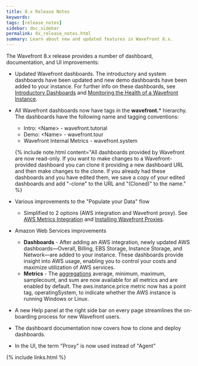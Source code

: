 ```yaml
---
title: 8.x Release Notes
keywords:
tags: [release_notes]
sidebar: doc_sidebar
permalink: 8x_release_notes.html
summary: Learn about new and updated features in Wavefront 8.x.
---
```

The Wavefront 8.x release provides a number of dashboard, documentation, and UI improvements:

- Updated Wavefront dashboards. The introductory and system dashboards have been updated and new demo dashboards have been added to your instance. For further info on these dashboards, see [Introductory Dashboards](dashboards_introductory) and [Monitoring the Health of a Wavefront Instance](wavefront_monitoring).
- All Wavefront dashboards now have tags in the **wavefront.*** hierarchy.  The dashboards have the following name and tagging conventions:
  - Intro: \<Name\> - wavefront.tutorial
  - Demo: \<Name\> - wavefront.tour
  - Wavefront Internal Metrics - wavefront.system

   {% include note.html content="All dashboards provided by Wavefront are now read-only. If you want to make changes to a Wavefront-provided dashboard you can clone it providing a new dashboard URL and then make changes to the clone. If  you already had these dashboards and you have edited them, we save a copy of your edited dashboards and add \"-clone\" to the URL and \"(Cloned)\" to the name." %}
- Various improvements to the "Populate your Data" flow
  - Simplified to 2 options (AWS integration and Wavefront proxy). See [AWS Metrics Integration](integrations_aws_metrics) and [Installing Wavefront Proxies](proxies_installing).
- Amazon Web Services improvements
  - **Dashboards** - After adding an AWS integration, newly updated AWS dashboards—Overall, Billing, EBS Storage, Instance Storage, and Network—are added to your instance. These dashboards provide insight into AWS usage, enabling you to control your costs and maximize utilization of AWS services.
  - **Metrics** - The [aggregations](integrations_aws_metrics#aws-aggregate-metrics) average, minimum, maximum, samplecount, and sum are now available for all metrics and are enabled by default. The aws.instance.price metric now has a point tag, operatingSystem, to indicate whether the AWS instance is running Windows or Linux.
- A new Help panel at the right side bar on every page streamlines the on-boarding process for new Wavefront users.
- The dashboard documentation now covers how to clone and deploy dashboards. 
- In the UI, the term "Proxy" is now used instead of "Agent"


{% include links.html %}
